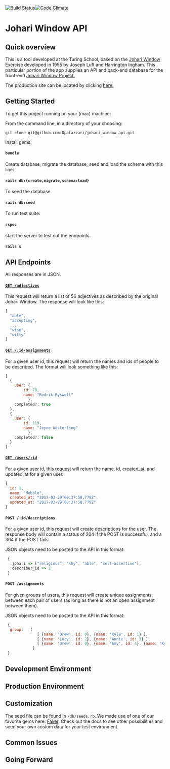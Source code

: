 [![Build Status](https://travis-ci.org/Dpalazzari/johari_window_api.svg?branch=master)](https://travis-ci.org/Dpalazzari/johari_window_api)[![Code Climate](https://codeclimate.com/github/Dpalazzari/johari_window_api/badges/gpa.svg)](https://codeclimate.com/github/Dpalazzari/johari_window_api)

# Johari Window API

## Quick overview
This is a tool developed at the Turing School, based on the [Johari Window](https://en.wikipedia.org/wiki/Johari_window) Exercise developed in 1955 by Joseph Luft and Harrington Ingham. This particular portion of the app supplies an API and back-end database for the front-end [Johari Window Project.](https://github.com/lucyconklin/johari-window)

The production site can be located by clicking [here.](https://johariwindowapi.herokuapp.com/)

## Getting Started

To get this project running on your (mac) machine:

From the command line, in a directory of your choosing:

```
git clone git@github.com:Dpalazzari/johari_window_api.git
```

Install gems:

#### `bundle`

Create database, migrate the database, seed and load the schema with this line:

#### `rails db:{create,migrate,schema:load}`

To seed the database

#### `rails db:seed`

To run test suite:

#### `rspec`

start the server to test out the endpoints.

#### `rails s`

## API Endpoints
All responses are in JSON.

#### [`GET /adjectives`](http://johariwindowapi.herokuapp.com/api/v1/adjectives)
This request will return a list of 56 adjectives as described by the original Johari Window. The response will look like this:
```javascript
[
  "able",
  "accepting",
  ...
  "wise",
  "witty"
]
```
#### [`GET /:id/assignments`](http://johariwindowapi.herokuapp.com/api/v1/users/1/assignments)
For a given user id, this request will return the names and ids of people to be described. The format will look something like this:
```javascript
[
  {
    user: {
        id: 70,
        name: "Rodrik Ryswell"
          },
    completed?: true
  },
  {
    user: {
        id: 119,
        name: "Jeyne Westerling"
          },
    completed?: false
  }
]
```

#### [`GET /users/:id`](http://johariwindowapi.herokuapp.com/api/v1/users/1)
For a given user id, this request will return the name, id, created_at, and updated_at for a given user. 

```javascript
{
  id: 1,
  name: "Mebble",
  created_at: "2017-03-29T00:37:58.779Z",
  updated_at: "2017-03-29T00:37:58.779Z"
}
```

#### `POST /:id/descriptions`
For a given user id, this request will create descriptions for the user. The response body will contain a status of 204 if the POST is successful, and a 304 if the POST fails.

JSON objects need to be posted to the API in this format:

```javascript
 { 
  :johari => ["religious", "shy", "able", "self-assertive"], 
  :describer_id => 2
 }
```

#### `POST /assignments`
For given groups of users, this request will create unique assignments between each pair of users (as long as there is not an open assignment between them).

JSON objects need to be posted to the API in this format:

```javascript
 { 
  group:   [
              [ {name: 'Drew', id: 0}, {name: 'Kyle', id: 1} ],
              [ {name: 'Lucy', id: 2}, {name: 'Annie', id: 3} ],
              [ {name: 'Drew', id: 0}, {name: 'Amy', id: 4}, {name: 'Kyle', id: 1} ]
            ] 
 }
```

## Development Environment

## Production Environment

## Customization
The seed file can be found in `/db/seeds.rb`. We made use of one of our favorite gems here: [Faker](https://github.com/stympy/faker). Check out the docs to see other possibilities and seed your own custom data for your test environment.

## Common Issues

## Going Forward

